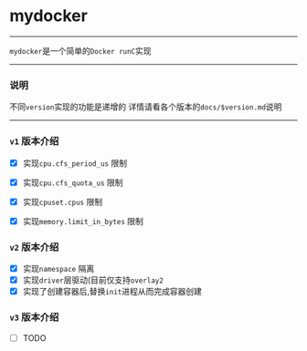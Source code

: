 # mydocker

---



`mydocker`是一个简单的`Docker runC`实现

---

### 说明
不同`version`实现的功能是递增的
详情请看各个版本的`docs/$version.md`说明

---

### `v1` 版本介绍
- [x] 实现`cpu.cfs_period_us` 限制
- [x] 实现`cpu.cfs_quota_us` 限制
- [x] 实现`cpuset.cpus` 限制
- [x] 实现`memory.limit_in_bytes` 限制


### `v2` 版本介绍
- [x] 实现`namespace` 隔离
- [x] 实现`driver`层驱动(目前仅支持`overlay2`
- [x] 实现了创建容器后,替换`init`进程从而完成容器创建

### `v3` 版本介绍
- [ ] TODO